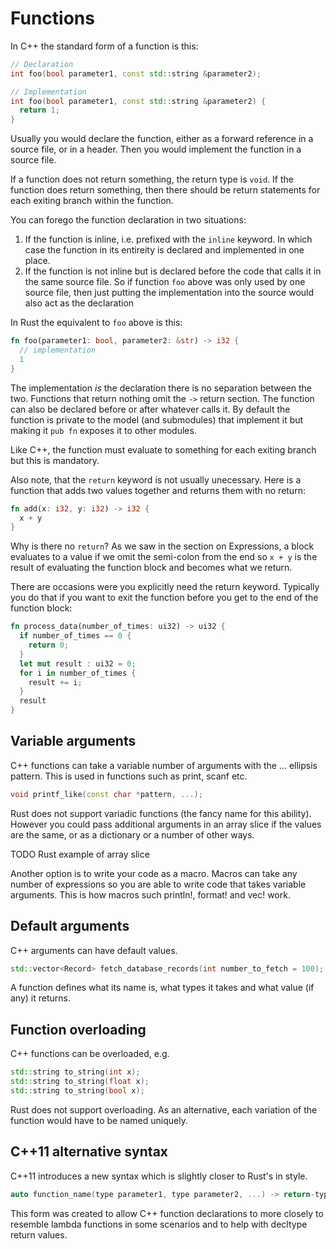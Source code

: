 # Functions

In C++ the standard form of a function is this:

```c++
// Declaration
int foo(bool parameter1, const std::string &parameter2);

// Implementation
int foo(bool parameter1, const std::string &parameter2) {
  return 1;
}
```

Usually you would declare the function, either as a forward reference in a source file, or in a header. Then you would implement the function in a source file. 

If a function does not return something, the return type is `void`. If the function does return something, then there should be return statements for each exiting branch within the function.

You can forego the function declaration in two situations:

1. If the function is inline, i.e. prefixed with the `inline` keyword. In which case the function in its entireity is declared and implemented in one place. 
2. If the function is not inline but is declared before the code that calls it in the same source file. So if function `foo` above was only used by one source file, then just putting the implementation into the source would also act as the declaration

In Rust the equivalent to `foo` above is this:

```rust
fn foo(parameter1: bool, parameter2: &str) -> i32 {
  // implementation
  1
}
```

The implementation *is* the declaration there is no separation between the two. Functions that return nothing omit the `->` return section. The function can also be declared before or after whatever calls it. By default the function is private to the model (and submodules) that implement it but making it `pub fn` exposes it to other modules.

Like C++, the function must evaluate to something for each exiting branch but this is mandatory. 

Also note, that the `return` keyword is not usually unecessary. Here is a function that adds two values together and returns them with no return:

```rust
fn add(x: i32, y: i32) -> i32 {
  x + y
}
```

Why is there no `return`? As we saw in the section on Expressions, a block evaluates to a value if we omit the semi-colon from the end so `x + y` is the result of evaluating the function block and becomes what we return.

There are occasions were you explicitly need the return keyword. Typically you do that if you want to exit the function before you get to the end of the function block:

```rust
fn process_data(number_of_times: ui32) -> ui32 {
  if number_of_times == 0 {
    return 0;
  }
  let mut result : ui32 = 0;
  for i in number_of_times {
    result += i;
  }
  result
}
```

## Variable arguments

C++ functions can take a variable number of arguments with the ... ellipsis pattern. This is used in functions such as print, scanf etc.

```c++
void printf_like(const char *pattern, ...);
```

Rust does not support variadic functions (the fancy name for this ability). However you could pass additional arguments in an array slice if the values are the same, or as a dictionary or a number of other ways.  

TODO Rust example of array slice

Another option is to write your code as a macro. Macros can take any number of expressions so you are able to write code that takes variable arguments. This is how macros such println!, format! and vec! work.

## Default arguments

C++ arguments can have default values.

```c++
std::vector<Record> fetch_database_records(int number_to_fetch = 100);
```

A function defines what its name is, what types it takes and what value (if any) it returns.

## Function overloading

C++ functions can be overloaded, e.g.

```c++
std::string to_string(int x);
std::string to_string(float x);
std::string to_string(bool x);
```

Rust does not support overloading. As an alternative, each variation of the function would have to be named uniquely.

## C++11 alternative syntax

C++11 introduces a new syntax which is slightly closer to Rust's in style.

```c++
auto function_name(type parameter1, type parameter2, ...) -> return-type;
```

This form was created to allow C++ function declarations to more closely to resemble lambda functions in some scenarios and to help with decltype return values.
